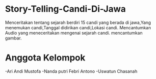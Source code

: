 # Story-Telling-Candi-Di-Jawa
Menceritakan tentang sejarah berdiri 15 candi yang berada di jawa,Yang menemukan candi,Tanggal didirikan candi,Lokasi candi.
Mencantumkan Audio yang meneceritakan mengenai sejarah candi.
mencantumkan gambar.

# Anggota Kelompok
-Ari Andi Mustofa
-Nanda putri Febri Antono
-Uswatun Chasanah
